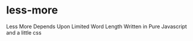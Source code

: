 # less-more
Less More Depends Upon Limited Word Length
Written in Pure Javascript and a little css

